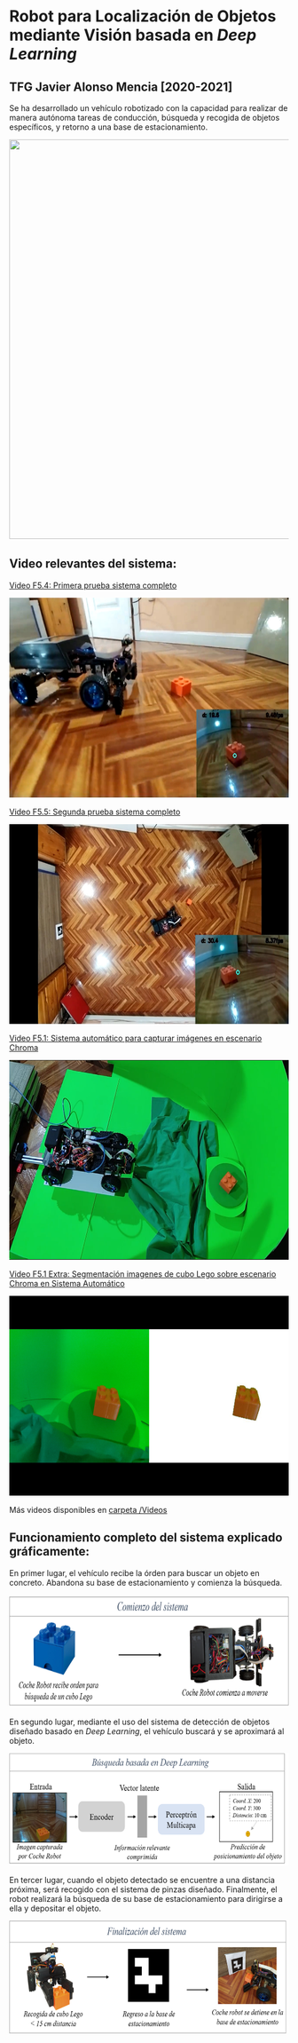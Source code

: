 # Robot para Localización de Objetos mediante Visión basada en _Deep Learning_
## TFG Javier Alonso Mencia [2020-2021]

Se ha desarrollado un vehículo robotizado con la capacidad para realizar de manera autónoma tareas de conducción, búsqueda y recogida de objetos específicos, y retorno a una base de estacionamiento. 

<img src="https://github.com/javilonso/TFG-2021-CocheRobot/blob/main/img/main.png" width="1050" height="720" />

## Video relevantes del sistema:

  <a href="https://youtu.be/8UoTrjzoNNE" target="_blank"> Video F5.4: Primera prueba sistema completo </a>

<a href="https://youtu.be/8UoTrjzoNNE" target="_blank">
<img src="https://github.com/javilonso/TFG-2021-CocheRobot/blob/main/img/thumbnail_videoF5.4.jpeg" data-canonical-src="" width="640" height="360" />
</a>


 <a href="https://youtu.be/KBU4-xeAeg8" target="_blank"> Video F5.5: Segunda prueba sistema completo </a>

<a href="https://youtu.be/KBU4-xeAeg8" target="_blank">
<img src="https://github.com/javilonso/TFG-2021-CocheRobot/blob/main/img/thumbnail_videoF5.5.jpeg" data-canonical-src="" width="640" height="360" />
</a>

  <a href="https://youtu.be/xBhjrggt7Lo" target="_blank"> Video F5.1: Sistema automático para capturar imágenes en escenario Chroma </a>

<a href="https://youtu.be/xBhjrggt7Lo" target="_blank">
<img src="https://github.com/javilonso/TFG-2021-CocheRobot/blob/main/img/thumbnail_videoF5.1.png" data-canonical-src="" width="640" height="360" />
</a>

  <a href="https://youtu.be/9aOTlK2f8YA" target="_blank"> Video F5.1 Extra: Segmentación imagenes de cubo Lego sobre escenario Chroma en Sistema Automático</a>

<a href="https://youtu.be/9aOTlK2f8YA" target="_blank">
<img src="https://github.com/javilonso/TFG-2021-CocheRobot/blob/main/img/thumbnail_videoF5.1_extra.png" data-canonical-src="" width="640" height="360" />
</a>

Más videos disponibles en <a href="https://github.com/javilonso/TFG-2021-CocheRobot/edit/main/Videos/" target="_blank"> carpeta /Videos</a>


## Funcionamiento completo del sistema explicado gráficamente:

En primer lugar, el vehículo recibe la órden para buscar un objeto en concreto. Abandona su base de estacionamiento y comienza la búsqueda.

<img src="https://github.com/javilonso/TFG-2021-CocheRobot/blob/main/img/main_1.png" width="650" height="203" />

En segundo lugar, mediante el uso del sistema de detección de objetos diseñado basado en _Deep Learning_, el vehículo buscará y se aproximará al objeto.
  
<img src="https://github.com/javilonso/TFG-2021-CocheRobot/blob/main/img/main_2.png" width="650" height="203" />
 

En tercer lugar, cuando el objeto detectado se encuentre a una distancia próxima, será recogido con el sistema de pinzas diseñado. Finalmente, el robot realizará la búsqueda de su base de estacionamiento para dirigirse a ella y depositar el objeto.
  
<img src="https://github.com/javilonso/TFG-2021-CocheRobot/blob/main/img/main_3.png" width="650" height="203" />

